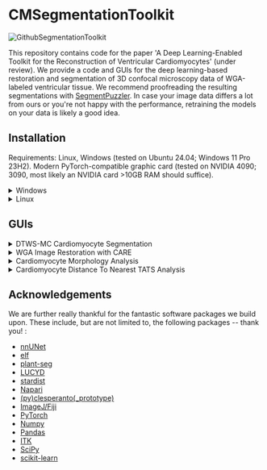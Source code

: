
# CMSegmentationToolkit
![GithubSegmentationToolkit](https://github.com/user-attachments/assets/07c53edf-d60d-4103-b80d-555c5aa7708d)


This repository contains code for the paper 'A Deep Learning-Enabled Toolkit for the Reconstruction of Ventricular Cardiomyocytes' (under review). We provide a code and GUIs for the deep learning-based restoration and segmentation of 3D confocal microscopy data of WGA-labeled ventricular tissue. We recommend proofreading the resulting segmentations with [SegmentPuzzler](https://github.com/JoeGreiner/SegmentPuzzler). In case your image data differs a lot from ours or you're not happy with the performance, retraining the models on your data is likely a good idea.

## Installation

Requirements: Linux, Windows (tested on Ubuntu 24.04; Windows 11 Pro 23H2). Modern PyTorch-compatible graphic card (tested on NVIDIA 4090; 3090, most likely an NVIDIA card >10GB RAM should suffice).

<details>
<summary>Windows</summary>

There are two environments available: one for PyTorch GPU/TensorFlow CPU, and another for TensorFlow GPU only. TensorFlow is required for the restoration workflow. On Windows, TensorFlow GPU works only with versions <2.11 and cudnn 8.1.0/cuda 11.2, which are incompatible with the latest PyTorch versions. You can switch environments to use TensorFlow (GPU) for restoration, taking advantage of GPU acceleration. Alternatively, you can use the conda_env_windows.yml, which runs the restoration workflow on the CPU. Despite being slower, it handles small/medium stacks in a reasonable time due to the network's size. If unsure, please use conda_env_windows.yml.

Steps:
1. Clone/download this repository and navigate to the folder.
``` bash
git clone https://github.com/JoeGreiner/CMSegmentationToolkit.git
cd CMSegmentationToolkit
```
2. Install the conda environment.
```
 conda env create --file conda_env_windows.yml
OR
 conda env create --file environment_windows_tf_GPU.yml  (for tensorflow/GPU)
```
3. Activate the conda environment.
```
conda activate CMSegmentationToolkit
OR
conda activate CMSegmentationToolkitTF (for tensorflow/GPU)
```
4. Install the package. 
```
pip install .
```
5. Use the GUIs for restoration/ segmentation.
```
python A_restoration_GUI.py
python B_segmentation_GUI.py
python C_analyse_morphology_GUI.py
```
</details>


<details>
<summary>Linux</summary>

Steps:
1. Clone/download this repository and navigate to the folder.
``` bash
git clone https://github.com/JoeGreiner/CMSegmentationToolkit.git
cd CMSegmentationToolkit
```
2. Install the conda environment.
```
 conda env create --file environment_linux.yml
```
3. Activate the conda environment.
```
conda activate CMSegmentationToolkit
```
4. Install the package. 
```
pip install .
```
5. Use the GUIs for restoration/ segmentation.
```
python A_restoration_GUI.py
python B_segmentation_GUI.py
python C_analyse_morphology_GUI.py
```
</details>


## GUIs
<details>
<summary>DTWS-MC Cardiomyocyte Segmentation</summary>

https://github.com/user-attachments/assets/7fdaae7f-f879-4341-b6d8-7c20df6e2f9b

(Please be aware that DTWS-MC may take some while until the processing is finished. In the demo, we run without test time augmentation and ensembling, which accelerates the segmentation. Proofreading at the end with SegmentPuzzler is optional, but recommended.)
</details>

<details>
<summary>WGA Image Restoration with CARE</summary>

 
https://github.com/user-attachments/assets/1fb99faf-d9a8-4085-bf19-a24650fda5fc


</details>
<details>
<summary>Cardiomyocyte Morphology Analysis</summary>

 
https://github.com/user-attachments/assets/bb4d4d24-30d3-44b8-b074-9a7c400e759f


(Opening in SegmentPuzzler is just to visualise the loaded data, but it's not necessary for the workflow.)
</details>

<details>
<summary>Cardiomyocyte Distance To Nearest TATS Analysis</summary>


https://github.com/user-attachments/assets/7ddcda0e-d019-42c8-8577-41f938c0ea19


</details>


## Acknowledgements
We are further really thankful for the fantastic software packages we build upon. These include, but are not limited to, the following packages -- thank you! :
* [nnUNet](https://github.com/MIC-DKFZ/nnUNet)
* [elf](https://github.com/constantinpape/elf)
* [plant-seg](https://github.com/kreshuklab/plant-seg)
* [LUCYD](https://github.com/ctom2/lucyd-deconvolution)
* [stardist](https://github.com/stardist/stardist)
* [Napari](https://napari.org/stable/)
* [(py)clesperanto(_prototype)](https://github.com/clEsperanto/pyclesperanto_prototype)
* [ImageJ/Fiji](https://fiji.sc/)
* [PyTorch](https://pytorch.org/)
* [Numpy](https://numpy.org/)
* [Pandas](https://pandas.pydata.org/)
* [ITK](https://itk.org/)
* [SciPy](https://www.scipy.org/)
* [scikit-learn](https://scikit-learn.org/stable/)
